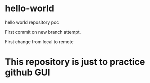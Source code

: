 # hello-world
hello world repository poc

First commit on new branch attempt.

First change from local to remote

# This repository is just to practice github GUI
